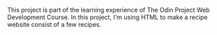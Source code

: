 This project is part of the learning experience of The Odin Project Web Development Course. In this project, I'm using HTML to make a recipe website consist of a few recipes.  